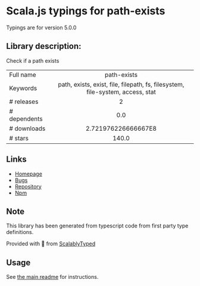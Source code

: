 
# Scala.js typings for path-exists

Typings are for version 5.0.0

## Library description:
Check if a path exists

|                    |                 |
| ------------------ | :-------------: |
| Full name          | path-exists |
| Keywords           | path, exists, exist, file, filepath, fs, filesystem, file-system, access, stat |
| # releases         | 2 |
| # dependents       | 0.0 |
| # downloads        | 2.721976226666667E8 |
| # stars            | 140.0 |

## Links
- [Homepage](https://github.com/sindresorhus/path-exists#readme)
- [Bugs](https://github.com/sindresorhus/path-exists/issues)
- [Repository](https://github.com/sindresorhus/path-exists)
- [Npm](https://www.npmjs.com/package/path-exists)
    


## Note
This library has been generated from typescript code from first party type definitions.

Provided with :purple_heart: from [ScalablyTyped](https://github.com/oyvindberg/ScalablyTyped)

## Usage
See [the main readme](../../readme.md) for instructions.


